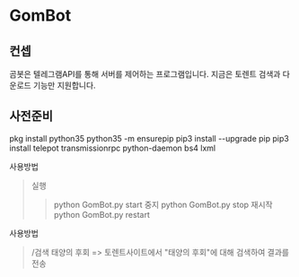 GomBot
======

컨셉
-------
곰봇은 텔레그램API를 통해 서버를 제어하는 프로그램입니다. 
지금은 토렌트 검색과 다운로드 기능만 지원합니다.


사전준비
-------
pkg install python35
python35 -m ensurepip
pip3 install --upgrade pip
pip3 install telepot  transmissionrpc python-daemon bs4 lxml

사용방법
>실행
>>python GomBot.py start
>중지
>>python GomBot.py stop
>재시작
>>python GomBot.py restart

사용방법
> /검색 태양의 후회 => 토렌트사이트에서 "태양의 후회"에 대해 검색하여 결과를 전송